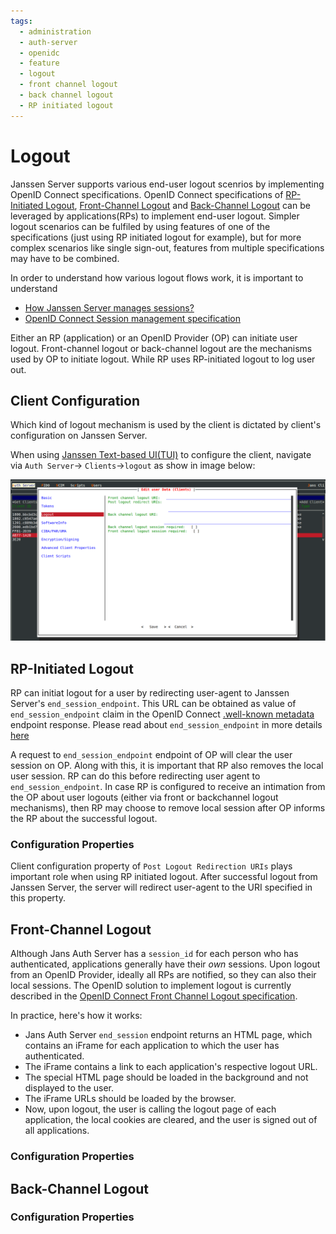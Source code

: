 ```yaml
---
tags:
  - administration
  - auth-server
  - openidc
  - feature
  - logout
  - front channel logout
  - back channel logout
  - RP initiated logout
---
```


# Logout

Janssen Server supports various end-user logout scenrios by implementing OpenID Connect specifications. OpenID Connect 
specifications of [RP-Initiated Logout](https://openid.net/specs/openid-connect-rpinitiated-1_0.html), 
[Front-Channel Logout](https://openid.net/specs/openid-connect-frontchannel-1_0.html) and 
[Back-Channel Logout](https://openid.net/specs/openid-connect-backchannel-1_0.html) can be leveraged by 
applications(RPs) to implement end-user logout. Simpler logout scenarios can be fulfiled by using features of one of the 
specifications (just using RP initiated logout for example), but for more complex scenarios like single sign-out,
features from multiple specifications may have to be combined. 

In order to understand how various logout flows work, it is important to understand 

- [How Janssen Server manages sessions?](https://docs.jans.io/v1.0.14/admin/auth-server/session-management/)
- [OpenID Connect Session management specification](https://openid.net/specs/openid-connect-session-1_0.html)

Either an RP (application) or an OpenID Provider (OP) can initiate user logout. Front-channel logout or back-channel
logout are the mechanisms used by OP to initiate logout. While RP uses RP-initiated logout to log user out.

## Client Configuration

Which kind of logout mechanism is used by the client is dictated by client's configuration on Janssen Server. 

When using
[Janssen Text-based UI(TUI)](../../config-guide/jans-tui/README.md) to configure the client, navigate via `Auth Server`->
`Clients`->`logout` as show in image below:

![](../../../../assets/image-logout-client-config.png)

## RP-Initiated Logout

RP can initiat logout for a user by redirecting user-agent to Janssen Server's `end_session_endpoint`. This URL can be
obtained as value of `end_session_endpoint` claim in the OpenID Connect
[.well-known metadata](../../endpoints/configuration.md) endpoint response. Please read about `end_session_endpoint` in
more details [here](../../endpoints/end-session.md)

A request to `end_session_endpoint` endpoint of OP will clear the user session on OP. Along with this, it is important
that RP also removes the local user session. RP can do this before redirecting user agent to `end_session_endpoint`. In
case RP is configured to receive an intimation from the OP about user logouts
(either via front or backchannel logout mechanisms), then RP may choose to remove local session after OP informs
the RP about the successful logout.

### Configuration Properties

Client configuration property of `Post Logout Redirection URIs` plays important role when using RP initiated logout. 
After successful logout from Janssen Server, the server will redirect user-agent to the URI specified in this property.

## Front-Channel Logout

Although Jans Auth Server has a `session_id` for each person who has authenticated,
applications generally have their *own* sessions. Upon logout from an OpenID Provider, ideally all RPs are notified,
so they can also their local sessions. The OpenID solution to implement logout is currently described in
the [OpenID Connect Front Channel Logout specification](http://openid.net/specs/openid-connect-frontchannel-1_0.html).

In practice, here's how it works:

- Jans Auth Server `end_session` endpoint returns an HTML page, which contains an iFrame for each application to
  which the user has authenticated.
- The iFrame contains a link to each application's respective logout URL.
- The special HTML page should be loaded in the background and not displayed to the user.
- The iFrame URLs should be loaded by the browser.
- Now, upon logout, the user is calling the logout page of each application, the local cookies are cleared, and the user is signed out of all applications.

### Configuration Properties

## Back-Channel Logout

### Configuration Properties
